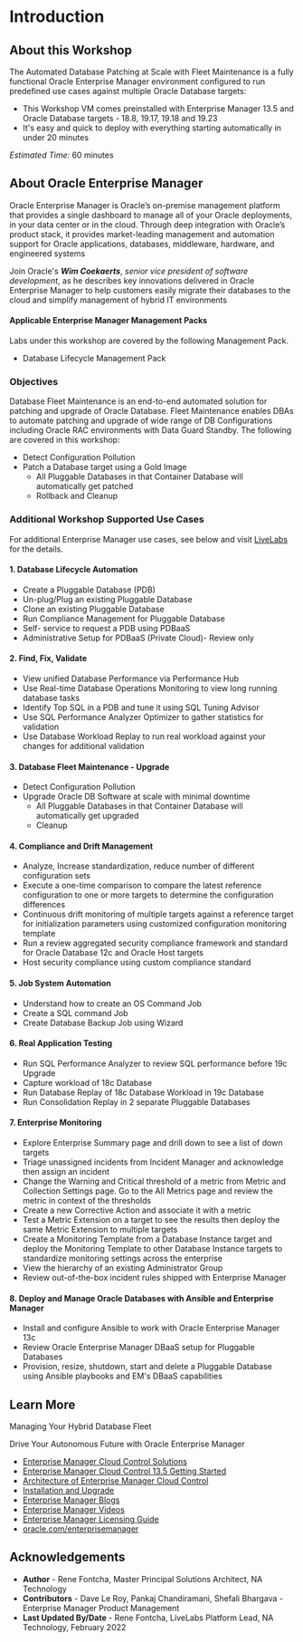 # Introduction
## About this Workshop

The Automated Database Patching at Scale with Fleet Maintenance is a fully functional Oracle Enterprise Manager environment configured to run predefined use cases against multiple Oracle Database targets:
- This Workshop VM comes preinstalled with Enterprise Manager 13.5 and Oracle Database targets - 18.8, 19.17, 19.18 and 19.23
- It's easy and quick to deploy with everything starting automatically in under 20 minutes

*Estimated Time:* 60 minutes

## About Oracle Enterprise Manager
Oracle Enterprise Manager is Oracle’s on-premise management platform that provides a single dashboard to manage all of your Oracle deployments, in your data center or in the cloud. Through deep integration with Oracle’s product stack, it provides market-leading management and automation support for Oracle applications, databases, middleware, hardware, and engineered systems

Join Oracle's ***Wim Coekaerts***, *senior vice president of software development*, as he describes key innovations delivered in Oracle Enterprise Manager to help customers easily migrate their databases to the cloud and simplify management of hybrid IT environments

[](youtube:MZJQx6MuHA0)


#### Applicable Enterprise Manager Management Packs
Labs under this workshop are covered by the following Management Pack.
- Database Lifecycle Management Pack

###  Objectives
Database Fleet Maintenance is an end-to-end automated solution for patching and upgrade of Oracle Database. Fleet Maintenance enables DBAs to automate patching and upgrade of wide range of DB Configurations including Oracle RAC environments with Data Guard Standby. The following are covered in this workshop:
* Detect Configuration Pollution
* Patch a Database target using a Gold Image
    - All Pluggable Databases in that Container Database will automatically get patched
    - Rollback and Cleanup

### Additional Workshop Supported Use Cases

For additional Enterprise Manager use cases, see below and visit [LiveLabs](http://livelabs.oracle.com) for the details.
#### 1. Database Lifecycle Automation
-	Create a Pluggable Database (PDB)
-	Un-plug/Plug an existing Pluggable Database
-	Clone an existing Pluggable Database
-	Run Compliance Management for Pluggable Database
-	Self- service to request a PDB using PDBaaS
-	Administrative Setup for PDBaaS (Private Cloud)- Review only

#### 2. Find, Fix, Validate
- View unified Database Performance via Performance Hub
- Use Real-time Database Operations Monitoring to view long running database tasks
- Identify Top SQL in a PDB and tune it using SQL Tuning Advisor
- Use SQL Performance Analyzer Optimizer to gather statistics for validation
- Use Database Workload Replay to run real workload against your changes for additional validation

#### 3. Database Fleet Maintenance - Upgrade
* Detect Configuration Pollution
* Upgrade Oracle DB Software at scale with minimal downtime
    - All Pluggable Databases in that Container Database will automatically get upgraded
    - Cleanup

#### 4. Compliance and Drift Management
- Analyze, Increase standardization, reduce number of different configuration sets
- Execute a one-time comparison to compare the latest reference configuration to one or more targets to determine the configuration differences
- Continuous drift monitoring of multiple targets against a reference target for initialization parameters using customized configuration monitoring template
- Run a review aggregated security compliance framework and standard for Oracle Database 12c and Oracle Host targets
- Host security compliance using custom compliance standard

#### 5. Job System Automation
* Understand how to create an OS Command Job
* Create a SQL command Job
* Create Database Backup Job using Wizard

#### 6. Real Application Testing
* Run SQL Performance Analyzer to review SQL performance before 19c Upgrade
* Capture workload of 18c Database
* Run Database Replay of 18c Database Workload in 19c Database
* Run Consolidation Replay in 2 separate Pluggable Databases

#### 7. Enterprise Monitoring
- Explore Enterprise Summary page and drill down to see a list of down targets
- Triage unassigned incidents from Incident Manager and acknowledge then assign an incident
- Change the Warning and Critical threshold of a metric from Metric and Collection Settings page. Go to the All Metrics page and review the metric in context of the thresholds
- Create a new Corrective Action and associate it with a metric
- Test a Metric Extension on a target to see the results then deploy the same Metric Extension to multiple targets
- Create a Monitoring Template from a Database Instance target and deploy the Monitoring Template to other Database Instance targets to standardize monitoring settings across the enterprise
- View the hierarchy of an existing Administrator Group
- Review out-of-the-box incident rules shipped with Enterprise Manager

#### 8. Deploy and Manage Oracle Databases with Ansible and Enterprise Manager
- Install and configure Ansible to work with Oracle Enterprise Manager 13c
- Review Oracle Enterprise Manager DBaaS setup for Pluggable Databases
- Provision, resize, shutdown, start and delete a Pluggable Database using Ansible playbooks and EM's DBaaS capabilities

## Learn More
Managing Your Hybrid Database Fleet
[](youtube:TUaAweMX3S4)

Drive Your Autonomous Future with Oracle Enterprise Manager
[](youtube:7khTglg0_3g)

- [Enterprise Manager Cloud Control Solutions](https://docs.oracle.com/en/enterprise-manager/cloud-control/enterprise-manager-cloud-control/13.5/emcon/enterprise-manager-management-focus-areas.html#GUID-7F3BF18C-97DF-44BC-8BB7-6A864AF1A150)
- [Enterprise Manager Cloud Control 13.5 Getting Started](https://docs.oracle.com/en/enterprise-manager/cloud-control/enterprise-manager-cloud-control/13.5/index.html)
- [Architecture of Enterprise Manager Cloud Control](https://docs.oracle.com/en/enterprise-manager/cloud-control/enterprise-manager-cloud-control/13.5/emcon/enterprise-manager-cloud-control-architecture.html#GUID-1A384373-7CD5-434D-9939-874E940CBF21)
- [Installation and Upgrade](https://docs.oracle.com/en/enterprise-manager/cloud-control/enterprise-manager-cloud-control/13.5/install.html)
- [Enterprise Manager Blogs](https://blogs.oracle.com/oem/)
- [Enterprise Manager Videos](https://docs.oracle.com/en/enterprise-manager/cloud-control/enterprise-manager-cloud-control/13.5/videos.html)
- [Enterprise Manager Licensing Guide](https://www.oracle.com/pls/topic/lookup?ctx=en/enterprise-manager/cloud-control/enterprise-manager-cloud-control/13.5&id=OEMLI-GUID-7B2095D3-4E88-4346-9566-638219FF1130)
- [oracle.com/enterprisemanager](https://www.oracle.com/enterprise-manager/)

## Acknowledgements
- **Author** - Rene Fontcha, Master Principal Solutions Architect, NA Technology
- **Contributors** - Dave Le Roy, Pankaj Chandiramani, Shefali Bhargava - Enterprise Manager Product Management
- **Last Updated By/Date** - Rene Fontcha, LiveLabs Platform Lead, NA Technology, February 2022
